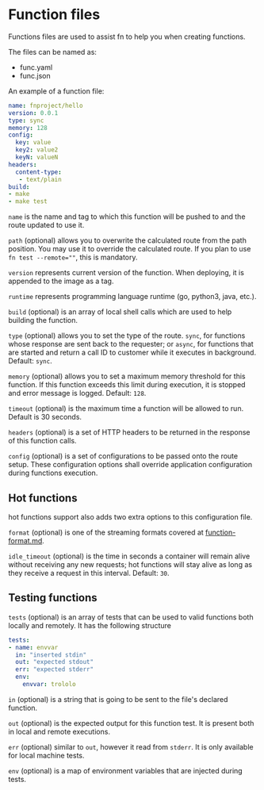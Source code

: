 # Function files

Functions files are used to assist fn to help you when creating functions.

The files can be named as:

- func.yaml
- func.json

An example of a function file:

```yaml
name: fnproject/hello
version: 0.0.1
type: sync
memory: 128
config:
  key: value
  key2: value2
  keyN: valueN
headers:
  content-type:
   - text/plain
build:
- make
- make test
```

`name` is the name and tag to which this function will be pushed to and the
route updated to use it.

`path` (optional) allows you to overwrite the calculated route from the path
position. You may use it to override the calculated route. If you plan to use
`fn test --remote=""`, this is mandatory.

`version` represents current version of the function. When deploying, it is
appended to the image as a tag.

`runtime` represents programming language runtime (go, python3, java, etc.).

`build` (optional) is an array of local shell calls which are used to help
building the function.

`type` (optional) allows you to set the type of the route. `sync`, for functions
whose response are sent back to the requester; or `async`, for functions that
are started and return a call ID to customer while it executes in background.
Default: `sync`.

`memory` (optional) allows you to set a maximum memory threshold for this
function. If this function exceeds this limit during execution, it is stopped
and error message is logged. Default: `128`.

`timeout` (optional) is the maximum time a function will be allowed to run. Default is 30 seconds. 

`headers` (optional) is a set of HTTP headers to be returned in the response of
this function calls.

`config` (optional) is a set of configurations to be passed onto the route
setup. These configuration options shall override application configuration
during functions execution.

## Hot functions

hot functions support also adds two extra options to this configuration file.

`format` (optional) is one of the streaming formats covered at [function-format.md](function-format.md).

`idle_timeout` (optional) is the time in seconds a container will remain alive without receiving any new requests; 
hot functions will stay alive as long as they receive a request in this interval. Default: `30`. 

## Testing functions

`tests` (optional) is an array of tests that can be used to valid functions both
locally and remotely. It has the following structure

```yaml
tests:
- name: envvar
  in: "inserted stdin"
  out: "expected stdout"
  err: "expected stderr"
  env:
    envvar: trololo
```

`in` (optional) is a string that is going to be sent to the file's declared
function.

`out` (optional) is the expected output for this function test. It is present
both in local and remote executions.

`err` (optional) similar to `out`, however it read from `stderr`. It is only
available for local machine tests.

`env` (optional) is a map of environment variables that are injected during
tests.
